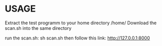 # USAGE
Extract the test programm to your home directory /home/<username> 
Download the scan.sh into the same directory

run  the scan.sh: sh scan.sh
then follow this link: http://127.0.0.1:8000
